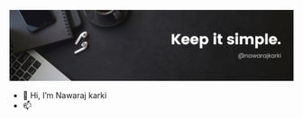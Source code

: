 ![Cover Picture](Assets/images/banner2.png)

- 👋 Hi, I’m Nawaraj karki
- 📫 

<!---
Nawarajkarki/Nawarajkarki is a ✨ special ✨ repository because its `README.md` (this file) appears on your GitHub profile.
You can click the Preview link to take a look at your changes.
--->
